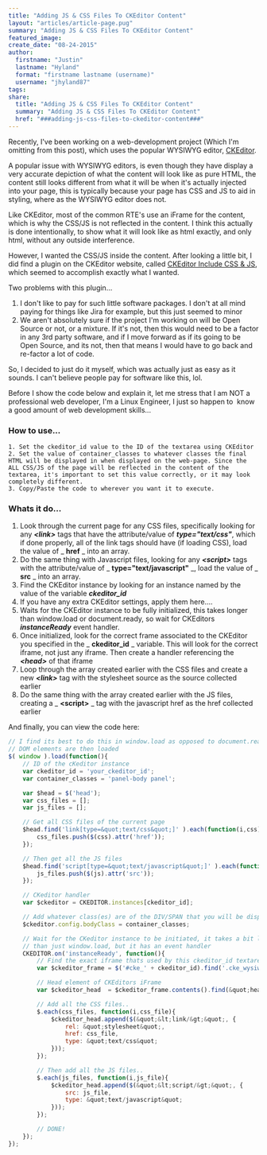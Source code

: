 ```yaml
---
title: "Adding JS & CSS Files To CKEditor Content"
layout: "articles/article-page.pug"
summary: "Adding JS & CSS Files To CKEditor Content"
featured_image:
create_date: "08-24-2015"
author:
  firstname: "Justin"
  lastname: "Hyland"
  format: "firstname lastname (username)"
  username: "jhyland87"
tags:
share:
  title: "Adding JS & CSS Files To CKEditor Content"
  summary: "Adding JS & CSS Files To CKEditor Content"
  href: "###adding-js-css-files-to-ckeditor-content###"
---
```

Recently, I've been working on a web-development project (Which I'm omitting from this post), which uses the popular WYSIWYG editor, [CKEditor](http://ckeditor.com/).

A popular issue with WYSIWYG editors, is even though they have display a very accurate depiction of what the content will look like as pure HTML, the content still looks different from what it will be when it's actually injected into your page, this is typically because your page has CSS and JS to aid in styling, where as the WYSIWYG editor does not.

Like CKEditor, most of the common RTE's use an iFrame for the content, which is why the CSS/JS is not reflected in the content. I think this actually is done intentionally, to show what it will look like as html exactly, and only html, without any outside interference.

However, I wanted the CSS/JS inside the content. After looking a little bit, I did find a plugin on the CKEditor website, called [CKEditor Include CSS & JS](http://ckeditor.com/addon/doksoftinclude), which seemed to accomplish exactly what I wanted.

Two problems with this plugin...

1. I don't like to pay for such little software packages. I don't at all mind paying for things like Jira for example, but this just seemed to minor
2. We aren't absolutely sure if the project I'm working on will be Open Source or not, or a mixture. If it's not, then this would need to be a factor in any 3rd party software, and if I move forward as if its going to be Open Source, and its not, then that means I would have to go back and re-factor a lot of code.

So, I decided to just do it myself, which was actually just as easy as it sounds. I can't believe people pay for software like this, lol.

Before I show the code below and explain it, let me stress that I am NOT a professional web developer, I'm a Linux Engineer, I just so happen to  know a good amount of web development skills...
### How to use...

	1. Set the ckeditor_id value to the ID of the textarea using CKEditor
	2. Set the value of container_classes to whatever classes the final HTML will be displayed in when displayed on the web-page. Since the ALL CSS/JS of the page will be reflected in the content of the textarea, it's important to set this value correctly, or it may look completely different.
	3. Copy/Paste the code to wherever you want it to execute.

### Whats it do...
1. Look through the current page for any CSS files, specifically looking for any **_&lt;link&gt;_** tags that have the attribute/value of **_type="text/css"_**, which if done properly, all of the link tags should have (if loading CSS), load the value of _ **href** _ into an array.
2. Do the same thing with Javascript files, looking for any **_&lt;script&gt;_** tags with the attribute/value of _ **type="text/javascript"** _, load the value of _ **src** _ into an array.
3. Find the CKEditor instance by looking for an instance named by the value of the variable **_ckeditor_id_**
4. If you have any extra CKEditor settings, apply them here....
5. Waits for the CKEditor instance to be fully initialized, this takes longer than window.load or document.ready, so wait for CKEditors **_instanceReady_** event handler.
6. Once initialized, look for the correct frame associated to the CKEditor you specified in the _ **ckeditor_id** _ variable. This will look for the correct iframe, not just any iframe. Then create a handler referencing the **_&lt;head&gt;_** of that iframe
7. Loop through the array created earlier with the CSS files and create a new **_&lt;link&gt;_** tag with the stylesheet source as the source collected earlier
8. Do the same thing with the array created earlier with the JS files, creating a _ **&lt;script&gt;** _ tag with the javascript href as the href collected earlier

And finally, you can view the code here:

```javascript
// I find its best to do this in window.load as opposed to document.ready, since all the
// DOM elements are then loaded
$( window ).load(function(){
    // ID of the cKeditor instance
    var ckeditor_id = 'your_ckeditor_id';
    var container_classes = 'panel-body panel';

    var $head = $('head');
    var css_files = [];
    var js_files = [];

    // Get all CSS files of the current page
    $head.find('link[type=&quot;text/css&quot;]' ).each(function(i,css){
        css_files.push($(css).attr('href'));
    });

    // Then get all the JS files
    $head.find('script[type=&quot;text/javascript&quot;]' ).each(function(i,js){
        js_files.push($(js).attr('src'));
    });

    // CKeditor handler
    var $ckeditor = CKEDITOR.instances[ckeditor_id];

    // Add whatever class(es) are of the DIV/SPAN that you will be displaying the content in
    $ckeditor.config.bodyClass = container_classes;

    // Wait for the CKeditor instance to be initiated, it takes a bit longer
    // than just window.load, but it has an event handler
    CKEDITOR.on('instanceReady', function(){
        // Find the exact iframe thats used by this ckeditor_id textarea
        var $ckeditor_frame = $('#cke_' + ckeditor_id).find('.cke_wysiwyg_frame');

        // Head element of CKEditors iFrame
        var $ckeditor_head  = $ckeditor_frame.contents().find(&quot;head&quot;);

        // Add all the CSS files..
        $.each(css_files, function(i,css_file){
            $ckeditor_head.append($(&quot;&lt;link/&gt;&quot;, {
                rel: &quot;stylesheet&quot;,
                href: css_file,
                type: &quot;text/css&quot;
            }));
        });

        // Then add all the JS files..
        $.each(js_files, function(i,js_file){
            $ckeditor_head.append($(&quot;&lt;script/&gt;&quot;, {
                src: js_file,
                type: &quot;text/javascript&quot;
            }));
        });

        // DONE!
    });
});
```
